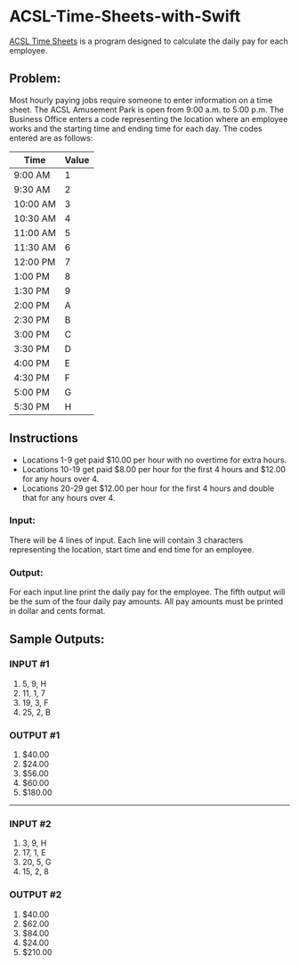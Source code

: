 # ACSL-Time-Sheets-with-Swift


[ACSL Time Sheets](https://github.com/Awesomeplayer165/ACSL-Time-Sheets-with-Swift/blob/master/TimeSheets%20(2).doc) is a program designed to calculate the daily pay for each employee.

## Problem:

Most hourly paying jobs require someone to enter information on a time sheet. The ACSL Amusement Park is open from 9:00 a.m. to 5:00 p.m. The Business Office enters a code representing the location where an employee works and the starting time and ending time for each day. The codes entered are as follows:

| Time     | Value |
|----------|-------|
| 9:00 AM  | 1     |
| 9:30 AM  | 2     |
| 10:00 AM | 3     |
| 10:30 AM | 4     |
| 11:00 AM | 5     |
| 11:30 AM | 6     |
| 12:00 PM | 7     |
| 1:00 PM  | 8     |
| 1:30 PM  | 9     |
| 2:00 PM  | A     |
| 2:30 PM  | B     |
| 3:00 PM  | C     |
| 3:30 PM  | D     |
| 4:00 PM  | E     |
| 4:30 PM  | F     |
| 5:00 PM  | G     |
| 5:30 PM  | H     |

## Instructions

- Locations 1-9 get paid $10.00 per hour with no overtime for extra hours.
- Locations 10-19 get paid $8.00 per hour for the first 4 hours and $12.00 for any hours over 4.
- Locations 20-29 get $12.00 per hour for the first 4 hours and double that for any hours over 4.

### Input:

There will be 4 lines of input. Each line will contain 3 characters representing the location, start time
and end time for an employee.

### Output: 

For each input line print the daily pay for the employee. The fifth output will be the sum of the four
daily pay amounts. All pay amounts must be printed in dollar and cents format.

## Sample Outputs:

### INPUT #1
1. 5, 9, H
2. 11, 1, 7
3. 19, 3, F
4. 25, 2, B

### OUTPUT #1
1. $40.00
2. $24.00
3. $56.00
4. $60.00
5. $180.00

***

### INPUT #2
1. 3, 9, H
2. 17, 1, E
3. 20, 5, G
4. 15, 2, 8

### OUTPUT #2
1. $40.00
2. $62.00
3. $84.00
4. $24.00
5. $210.00
